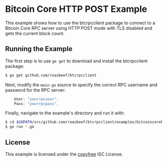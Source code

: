 Bitcoin Core HTTP POST Example
==============================

This example shows how to use the btcrpcclient package to connect to a Bitcoin
Core RPC server using HTTP POST mode with TLS disabled and gets the current
block count.

## Running the Example

The first step is to use `go get` to download and install the btcrpcclient
package:

```bash
$ go get github.com/roasbeef/btcrpcclient
```

Next, modify the `main.go` source to specify the correct RPC username and
password for the RPC server:

```Go
	User: "yourrpcuser",
	Pass: "yourrpcpass",
```

Finally, navigate to the example's directory and run it with:

```bash
$ cd $GOPATH/src/github.com/roasbeef/btcrpcclient/examples/bitcoincorehttp
$ go run *.go
```

## License

This example is licensed under the [copyfree](http://copyfree.org) ISC License.
